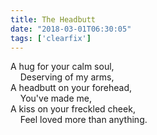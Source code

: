 ```yaml
---
title: The Headbutt
date: "2018-03-01T06:30:05"
tags: ['clearfix']
---
```


A hug for your calm soul,
<br>
&nbsp;&nbsp;&nbsp;&nbsp;Deserving of my arms,
<br>
A headbutt on your forehead,
<br>
&nbsp;&nbsp;&nbsp;&nbsp;You've made me,
<br>
A kiss on your freckled cheek,
<br>
&nbsp;&nbsp;&nbsp;&nbsp;Feel loved more than anything.
